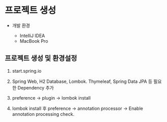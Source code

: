 # 프로젝트 생성

* 개발 환경

    - IntelliJ IDEA
    - MacBook Pro

## 프로젝트 생성 및 환경설정

1. start.spring.io

2. Spring Web, H2 Database, Lombok. Thymeleaf, Spring Data JPA 등 필요한 Dependency 추가

3. preference -> plugin -> lombok install

4. lombok install 후 preference -> annotation processor -> Enable annotation processing check.  
